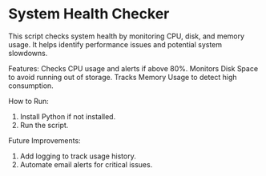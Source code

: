 # System Health Checker

This script checks system health by monitoring CPU, disk, and memory usage.
It helps identify performance issues and potential system slowdowns.

Features:
Checks CPU usage and alerts if above 80%.
Monitors Disk Space to avoid running out of storage.
Tracks Memory Usage to detect high consumption.

How to Run:
1. Install Python if not installed.
2. Run the script.

Future Improvements:
1. Add logging to track usage history.
2. Automate email alerts for critical issues.